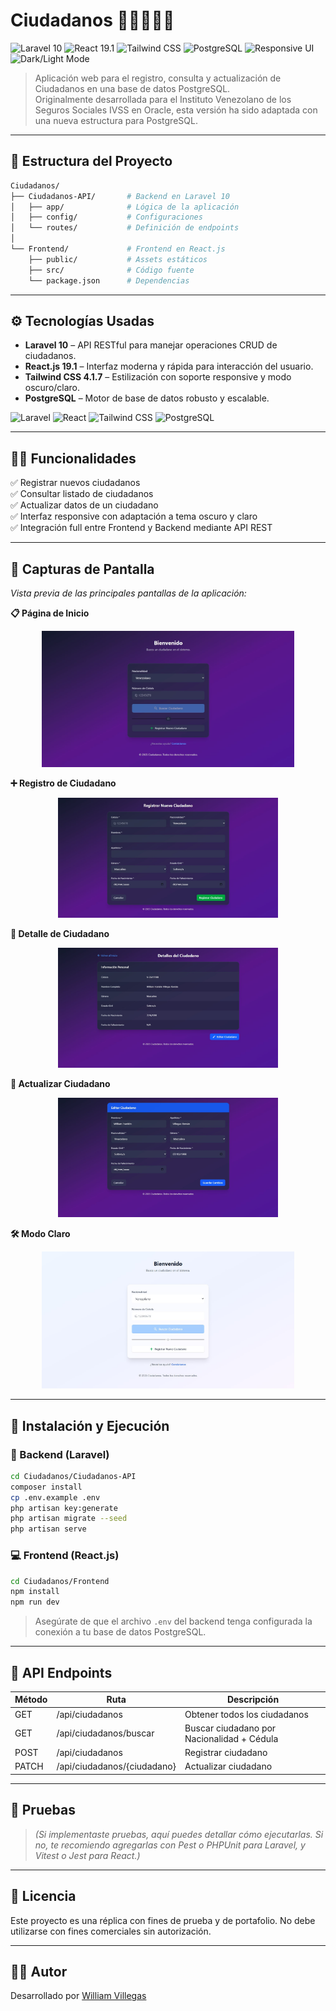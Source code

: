 # Ciudadanos 🧑‍🤝‍🧑🇻🇪

![Laravel 10](https://img.shields.io/badge/Laravel-10-red.svg)
![React 19.1](https://img.shields.io/badge/React-19.1-61DAFB.svg)
![Tailwind CSS](https://img.shields.io/badge/Tailwind_CSS-4.1.7-38B2AC.svg)
![PostgreSQL](https://img.shields.io/badge/PostgreSQL-Database-336791.svg)
![Responsive UI](https://img.shields.io/badge/Responsive-Yes-success.svg)
![Dark/Light Mode](https://img.shields.io/badge/Theme-Dark%20%2F%20Light-informational.svg)

> Aplicación web para el registro, consulta y actualización de Ciudadanos en una base de datos PostgreSQL.  
> Originalmente desarrollada para el Instituto Venezolano de los Seguros Sociales IVSS en Oracle, esta versión ha sido adaptada con una nueva estructura para PostgreSQL.

---

## 📁 Estructura del Proyecto

```bash
Ciudadanos/
├── Ciudadanos-API/       # Backend en Laravel 10
│   ├── app/              # Lógica de la aplicación
│   ├── config/           # Configuraciones
│   └── routes/           # Definición de endpoints
│
└── Frontend/             # Frontend en React.js
    ├── public/           # Assets estáticos
    ├── src/              # Código fuente
    └── package.json      # Dependencias
```

---

## ⚙️ Tecnologías Usadas

- **Laravel 10** – API RESTful para manejar operaciones CRUD de ciudadanos.
- **React.js 19.1** – Interfaz moderna y rápida para interacción del usuario.
- **Tailwind CSS 4.1.7** – Estilización con soporte responsive y modo oscuro/claro.
- **PostgreSQL** – Motor de base de datos robusto y escalable.

![Laravel](https://img.shields.io/badge/Laravel-FF2D20?style=for-the-badge&logo=laravel&logoColor=white)
![React](https://img.shields.io/badge/React-61DAFB?style=for-the-badge&logo=react&logoColor=black)
![Tailwind CSS](https://img.shields.io/badge/Tailwind_CSS-06B6D4?style=for-the-badge&logo=tailwind-css&logoColor=white)
![PostgreSQL](https://img.shields.io/badge/PostgreSQL-4169E1?style=for-the-badge&logo=postgresql&logoColor=white)  

---

## 🧑‍💻 Funcionalidades

✅ Registrar nuevos ciudadanos  
✅ Consultar listado de ciudadanos  
✅ Actualizar datos de un ciudadano  
✅ Interfaz responsive con adaptación a tema oscuro y claro  
✅ Integración full entre Frontend y Backend mediante API REST

---

## 📸 Capturas de Pantalla

<p><em>Vista previa de las principales pantallas de la aplicación:</em></p>

<!-- Página de Inicio -->
<p><strong>📋 Página de Inicio</strong></p>
<p align="center">
  <img src="./screenshots/home.jpg" alt="Página de Inicio" width="80%">
</p>

<!-- Registro de Ciudadano -->
<p><strong>➕ Registro de Ciudadano</strong></p>
<p align="center">
  <img src="./screenshots/registro.jpg" alt="Formulario de Registro" width="70%">
</p>

<!-- Detalle de Ciudadano -->
<p><strong>📄 Detalle de Ciudadano</strong></p>
<p align="center">
  <img src="./screenshots/detalle.jpg" alt="Detalle de Ciudadano" width="70%">
</p>

<!-- Actualizar Ciudadano -->
<p><strong>🔄 Actualizar Ciudadano</strong></p>
<p align="center">
  <img src="./screenshots/actualizar.jpg" alt="Formulario de Actualización" width="70%">
</p>

<!-- Modo Claro -->
<p><strong>🛠️ Modo Claro</strong></p>
<p align="center">
  <img src="./screenshots/home-light-mode.jpg" alt="Modo Claro" width="80%">
</p>

---

## 🚀 Instalación y Ejecución

### 🔧 Backend (Laravel)

```bash
cd Ciudadanos/Ciudadanos-API
composer install
cp .env.example .env
php artisan key:generate
php artisan migrate --seed
php artisan serve
```

### 💻 Frontend (React.js)

```bash
cd Ciudadanos/Frontend
npm install
npm run dev
```

> Asegúrate de que el archivo `.env` del backend tenga configurada la conexión a tu base de datos PostgreSQL.

---

## 📡 API Endpoints

| Método | Ruta                 | Descripción              |
|--------|----------------------|--------------------------|
| GET    | /api/ciudadanos      | Obtener todos los ciudadanos |
| GET    | /api/ciudadanos/buscar | Buscar ciudadano por Nacionalidad + Cédula |
| POST   | /api/ciudadanos      | Registrar ciudadano   |
| PATCH  | /api/ciudadanos/{ciudadano} | Actualizar ciudadano  |

---

## 🧪 Pruebas

> *(Si implementaste pruebas, aquí puedes detallar cómo ejecutarlas. Si no, te recomiendo agregarlas con Pest o PHPUnit para Laravel, y Vitest o Jest para React.)*

---

## 📄 Licencia

Este proyecto es una réplica con fines de prueba y de portafolio. No debe utilizarse con fines comerciales sin autorización.

---

## 🙋‍♂️ Autor

Desarrollado por [William Villegas](https://www.linkedin.com/in/william-villegas-ab3b94215/)
